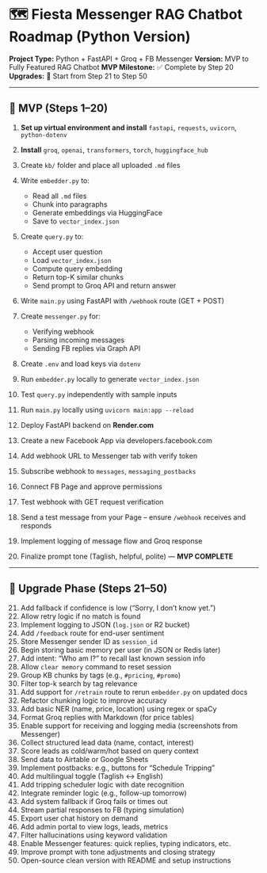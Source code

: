# 🗺️ Fiesta Messenger RAG Chatbot Roadmap (Python Version)

**Project Type:** Python + FastAPI + Groq + FB Messenger
**Version:** MVP to Fully Featured RAG Chatbot
**MVP Milestone:** ✅ Complete by Step 20
**Upgrades:** 🚀 Start from Step 21 to Step 50

---

## 🚧 MVP (Steps 1–20)

1. **Set up virtual environment and install** `fastapi`, `requests`, `uvicorn`, `python-dotenv`
2. **Install** `groq`, `openai`, `transformers`, `torch`, `huggingface_hub`
3. Create `kb/` folder and place all uploaded `.md` files
4. Write `embedder.py` to:

   - Read all `.md` files
   - Chunk into paragraphs
   - Generate embeddings via HuggingFace
   - Save to `vector_index.json`

5. Create `query.py` to:

   - Accept user question
   - Load `vector_index.json`
   - Compute query embedding
   - Return top-K similar chunks
   - Send prompt to Groq API and return answer

6. Write `main.py` using FastAPI with `/webhook` route (GET + POST)
7. Create `messenger.py` for:

   - Verifying webhook
   - Parsing incoming messages
   - Sending FB replies via Graph API

8. Create `.env` and load keys via `dotenv`
9. Run `embedder.py` locally to generate `vector_index.json`
10. Test `query.py` independently with sample inputs
11. Run `main.py` locally using `uvicorn main:app --reload`
12. Deploy FastAPI backend on **Render.com**
13. Create a new Facebook App via developers.facebook.com
14. Add webhook URL to Messenger tab with verify token
15. Subscribe webhook to `messages`, `messaging_postbacks`
16. Connect FB Page and approve permissions
17. Test webhook with GET request verification
18. Send a test message from your Page – ensure `/webhook` receives and responds
19. Implement logging of message flow and Groq response
20. Finalize prompt tone (Taglish, helpful, polite) — **MVP COMPLETE**

---

## 🔧 Upgrade Phase (Steps 21–50)

21. Add fallback if confidence is low (“Sorry, I don’t know yet.”)
22. Allow retry logic if no match is found
23. Implement logging to JSON (`log.json` or R2 bucket)
24. Add `/feedback` route for end-user sentiment
25. Store Messenger sender ID as `session_id`
26. Begin storing basic memory per user (in JSON or Redis later)
27. Add intent: “Who am I?” to recall last known session info
28. Allow `clear memory` command to reset session
29. Group KB chunks by tags (e.g., `#pricing`, `#promo`)
30. Filter top-k search by tag relevance
31. Add support for `/retrain` route to rerun `embedder.py` on updated docs
32. Refactor chunking logic to improve accuracy
33. Add basic NER (name, price, location) using regex or spaCy
34. Format Groq replies with Markdown (for price tables)
35. Enable support for receiving and logging media (screenshots from Messenger)
36. Collect structured lead data (name, contact, interest)
37. Score leads as cold/warm/hot based on query context
38. Send data to Airtable or Google Sheets
39. Implement postbacks: e.g., buttons for “Schedule Tripping”
40. Add multilingual toggle (Taglish ↔ English)
41. Add tripping scheduler logic with date recognition
42. Integrate reminder logic (e.g., follow-up tomorrow)
43. Add system fallback if Groq fails or times out
44. Stream partial responses to FB (typing simulation)
45. Export user chat history on demand
46. Add admin portal to view logs, leads, metrics
47. Filter hallucinations using keyword validation
48. Enable Messenger features: quick replies, typing indicators, etc.
49. Improve prompt with tone adjustments and closing strategy
50. Open-source clean version with README and setup instructions
